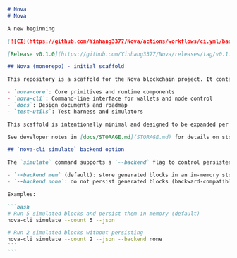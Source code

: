 ````markdown
# Nova
# Nova

A new beginning

[![CI](https://github.com/Yinhang3377/Nova/actions/workflows/ci.yml/badge.svg)](https://github.com/Yinhang3377/Nova/actions/workflows/ci.yml)

[Release v0.1.0](https://github.com/Yinhang3377/Nova/releases/tag/v0.1.0)

## Nova (monorepo) - initial scaffold

This repository is a scaffold for the Nova blockchain project. It contains:

- `nova-core`: Core primitives and runtime components
- `nova-cli`: Command-line interface for wallets and node control
- `docs`: Design documents and roadmap
- `test-utils`: Test harness and simulators

This scaffold is intentionally minimal and designed to be expanded per the Nova project outline.

See developer notes in [docs/STORAGE.md](STORAGE.md) for details on storage backends and the test-friendly factory.

## `nova-cli simulate` backend option

The `simulate` command supports a `--backend` flag to control persistence of generated blocks:

- `--backend mem` (default): store generated blocks in an in-memory storage backend (useful for tests and local simulations).
- `--backend none`: do not persist generated blocks (backward-compatible output-only behavior).

Examples:

```bash
# Run 5 simulated blocks and persist them in memory (default)
nova-cli simulate --count 5 --json

# Run 2 simulated blocks without persisting
nova-cli simulate --count 2 --json --backend none
```
```
